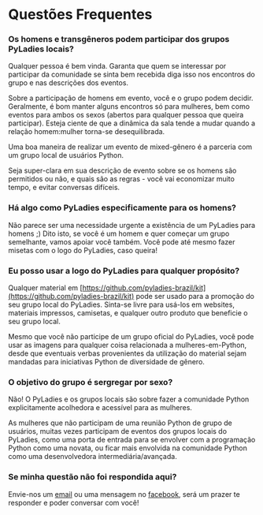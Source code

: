 # Questões Frequentes

### Os homens e transgêneros podem participar dos grupos PyLadies locais?

Qualquer pessoa é bem vinda. Garanta que quem se interessar por participar da comunidade se sinta bem recebida diga isso nos encontros do grupo e nas descrições dos eventos.

Sobre a participação de homens em evento, você e o grupo podem decidir. Geralmente, é bom manter alguns encontros só para mulheres, bem como eventos para ambos os sexos (abertos para qualquer pessoa que queira participar). Esteja ciente de que a dinâmica da sala tende a mudar quando a relação homem:mulher torna-se desequilibrada.

Uma boa maneira de realizar um evento de mixed-gênero é a parceria com um grupo local de usuários Python.

Seja super-clara em sua descrição de evento sobre se os homens são permitidos ou não, e quais são as regras - você vai economizar muito tempo, e evitar conversas difíceis.

### Há algo como PyLadies especificamente para os homens?

Não parece ser uma necessidade urgente a existência de um PyLadies para homens ;) Dito isto, se você é um homem e quer começar um grupo semelhante, vamos apoiar você também. Você pode até mesmo fazer misetas com o logo do PyLadies, caso queira!

### Eu posso usar a logo do PyLadies para qualquer propósito?

Qualquer material em [https://github.com/pyladies-brazil/kit](https://github.com/pyladies-brazil/kit) pode ser usado para a promoção do seu grupo local do PyLadies. Sinta-se livre para usá-los em websites, materiais impressos, camisetas, e qualquer outro produto que beneficie o seu grupo local.

Mesmo que você não participe de um grupo oficial do PyLadies, você pode usar as imagens para qualquer coisa relacionada a mulheres-em-Python, desde que eventuais verbas provenientes da utilização do material sejam mandadas para iniciativas Python de diversidade de gênero.

### O objetivo do grupo é sergregar por sexo?

Não! O PyLadies e os grupos locais são sobre fazer a comunidade Python explicitamente acolhedora e acessível para as mulheres.

As mulheres que não participam de uma reunião Python de grupo de usuários, muitas vezes participam de eventos dos grupos locais do PyLadies, como uma porta de entrada para se envolver com a programação Python como uma novata, ou ficar mais envolvida na comunidade Python como uma desenvolvedora intermediária/avançada.

### Se minha questão não foi respondida aqui?

Envie-nos um [email](brazil@pyladies.org) ou uma mensagem no [facebook](https://www.facebook.com/PyLadiesBrazil), será um prazer te responder e poder conversar com você!



